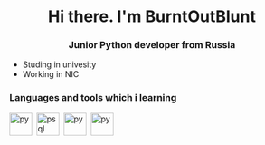 <div id="header" align="center">
  <h1>Hi there. I'm BurntOutBlunt</h1>
  <h3>Junior Python developer from Russia</h3>
</div>

- Studing in univesity
- Working in NIC

<h3><strong>Languages and tools which i learning</strong></h3>

<img src="https://cdn.jsdelivr.net/gh/devicons/devicon@latest/icons/python/python-original.svg" title="py" width="40" height="40"/>&nbsp;
<img src="https://cdn.jsdelivr.net/gh/devicons/devicon@latest/icons/postgresql/postgresql-original.svg" title="psql" width="40" height="40"/>&nbsp;
<img src="https://cdn.jsdelivr.net/gh/devicons/devicon@latest/icons/docker/docker-original-wordmark.svg" title="py" width="40" height="40"/>&nbsp;
<img src="https://cdn.jsdelivr.net/gh/devicons/devicon@latest/icons/git/git-original.svg" title="py" width="40" height="40"/>&nbsp;
